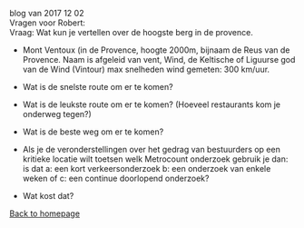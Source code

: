 blog van 2017 12 02 <br/>
Vragen voor Robert:<br/>
Vraag: Wat kun je vertellen over de hoogste berg in de provence.
- Mont Ventoux (in de Provence, hoogte 2000m, bijnaam de Reus van de Provence.
Naam is afgeleid van vent, Wind, de Keltische of Liguurse god van de Wind (Vintour)
max snelheden wind gemeten: 300 km/uur.

- Wat is de snelste route om er te komen?
- Wat is de leukste route om er te komen? (Hoeveel restaurants kom je onderweg tegen?)
- Wat is de beste weg om er te komen?

- Als je de veronderstellingen over het gedrag van bestuurders op een kritieke locatie wilt toetsen welk Metrocount onderzoek gebruik je dan: 
is dat a: een kort verkeersonderzoek
b: een onderzoek van enkele weken
of c: een continue doorlopend onderzoek?

- Wat kost dat?


[Back to homepage](https://bartfennema.github.io/)
